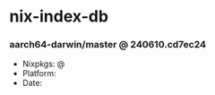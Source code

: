 # nix-index-db
### aarch64-darwin/master @ 240610.cd7ec24
- Nixpkgs: @[](https://github.com/NixOS/nixpkgs/commit/cd7ec2419a9a98e9119d64f5b0cbaa069e53c298)
- Platform: 
- Date: 
